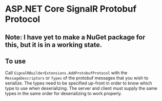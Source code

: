 # ASP.NET Core SignalR Protobuf Protocol

## Note: I have yet to make a NuGet package for this, but it is in a working state.

## To use
Call `SignalRBuilderExtensions.AddProtobufProtocol` with the `MessageDescriptors` or `Types` of the protobuf messages that you wish to serialize. The types need to be specified up-front in order to know which type to use when deserializing. The server and client must supply the same types in the same order for deserializing to work properly.
